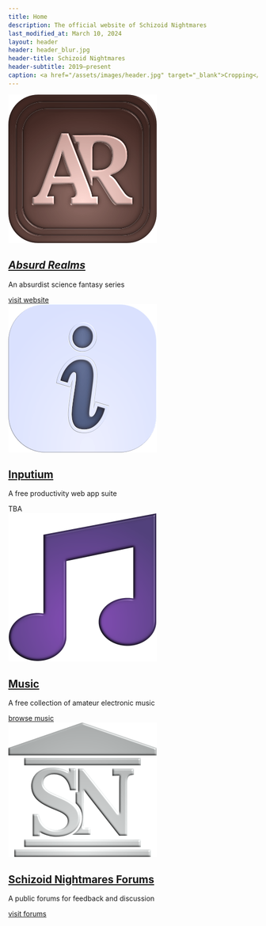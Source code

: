 ```yaml
---
title: Home
description: The official website of Schizoid Nightmares
last_modified_at: March 10, 2024
layout: header
header: header_blur.jpg
header-title: Schizoid Nightmares
header-subtitle: 2019–present
caption: <a href="/assets/images/header.jpg" target="_blank">Cropping</a> of the cover for <i>Anthology I</i> — art by <a href="https://vladmomotart.tumblr.com/" target="_blank">Vlad Momot</a> as a paid commission
---
```


<div class="feature" markdown=0>
    <img src="/assets/images/ar_icon_small.png">
    <div>
        <h2><i><a href="https://absurdrealms.com/" target="_blank">Absurd Realms</a></i></h2>
        <p>An absurdist science fantasy series</p>
        <div><a href="https://absurdrealms.com/" target="_blank">visit website</a></div>
    </div>
</div>

<div class="feature" markdown=0>
    <img src="/assets/images/inputium_icon_small.png">
    <div>
        <h2><a href="https://inputium.com/">Inputium</a></h2>
        <p>A free productivity web app suite</p>
        <div>TBA</div>
    </div>
</div>

<div class="feature" markdown=0>
    <img src="/assets/images/note_small.png">
    <div>
        <h2><a href="/music/">Music</a></h2>
        <p>A free collection of amateur electronic music</p>
        <div><a href="/music/">browse music</a></div>
    </div>
</div>

<div class="feature" markdown=0>
    <img src="/assets/images/snf_icon_small.png">
    <div>
        <h2><a href="https://schizoidnightmares.net/" target="_blank">Schizoid Nightmares Forums</a></h2>
        <p>A public forums for feedback and discussion</p>
        <div><a href="https://schizoidnightmares.net/" target="_blank">visit forums</a></div>
    </div>
</div>